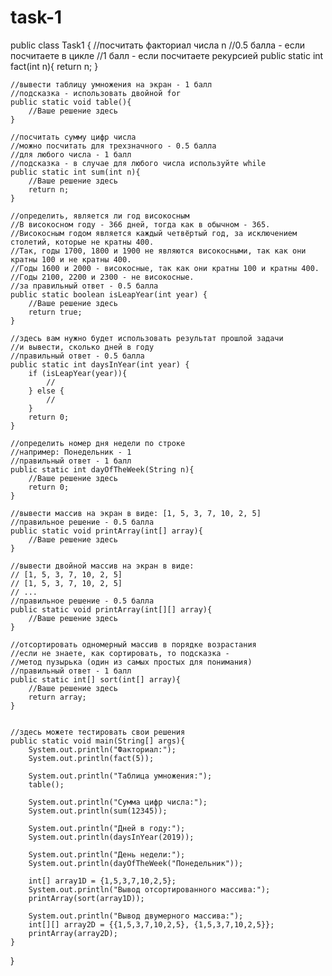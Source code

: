 # task-1
public class Task1
{
    //посчитать факториал числа n
    //0.5 балла - если посчитаете в цикле
    //1 балл - если посчитаете рекурсией
    public static int fact(int n){
        return n;
    }

    //вывести таблицу умножения на экран - 1 балл
    //подсказка - использовать двойной for
    public static void table(){
        //Ваше решение здесь
    }

    //посчитать сумму цифр числа
    //можно посчитать для трехзначного - 0.5 балла
    //для любого числа - 1 балл
    //подсказка - в случае для любого числа используйте while
    public static int sum(int n){
        //Ваше решение здесь
        return n;
    }

    //определить, является ли год високосным
    //В високосном году - 366 дней, тогда как в обычном - 365.
    //Високосным годом является каждый четвёртый год, за исключением столетий, которые не кратны 400.
    //Так, годы 1700, 1800 и 1900 не являются високосными, так как они кратны 100 и не кратны 400.
    //Годы 1600 и 2000 - високосные, так как они кратны 100 и кратны 400.
    //Годы 2100, 2200 и 2300 - не високосные.
    //за правильный ответ - 0.5 балла
    public static boolean isLeapYear(int year) {
        //Ваше решение здесь
        return true;
    }

    //здесь вам нужно будет использовать результат прошлой задачи
    //и вывести, сколько дней в году
    //правильный ответ - 0.5 балла
    public static int daysInYear(int year) {
        if (isLeapYear(year)){
            //
        } else {
            //
        }
        return 0;
    }

    //определить номер дня недели по строке
    //например: Понедельник - 1
    //правильный ответ - 1 балл
    public static int dayOfTheWeek(String n){
        //Ваше решение здесь
        return 0;
    }

    //вывести массив на экран в виде: [1, 5, 3, 7, 10, 2, 5]
    //правильное решение - 0.5 балла
    public static void printArray(int[] array){
        //Ваше решение здесь
    }

    //вывести двойной массив на экран в виде:
    // [1, 5, 3, 7, 10, 2, 5]
    // [1, 5, 3, 7, 10, 2, 5]
    // ...
    //правильное решение - 0.5 балла
    public static void printArray(int[][] array){
        //Ваше решение здесь
    }

    //отсортировать одномерный массив в порядке возрастания
    //если не знаете, как сортировать, то подсказка -
    //метод пузырька (один из самых простых для понимания)
    //правильный ответ - 1 балл
    public static int[] sort(int[] array){
        //Ваше решение здесь
        return array;
    }


    //здесь можете тестировать свои решения
    public static void main(String[] args){
        System.out.println("Факториал:");
        System.out.println(fact(5));

        System.out.println("Таблица умножения:");
        table();

        System.out.println("Сумма цифр числа:");
        System.out.println(sum(12345));

        System.out.println("Дней в году:");
        System.out.println(daysInYear(2019));

        System.out.println("День недели:");
        System.out.println(dayOfTheWeek("Понедельник"));

        int[] array1D = {1,5,3,7,10,2,5};
        System.out.println("Вывод отсортированного массива:");
        printArray(sort(array1D));

        System.out.println("Вывод двумерного массива:");
        int[][] array2D = {{1,5,3,7,10,2,5}, {1,5,3,7,10,2,5}};
        printArray(array2D);
    }
}
